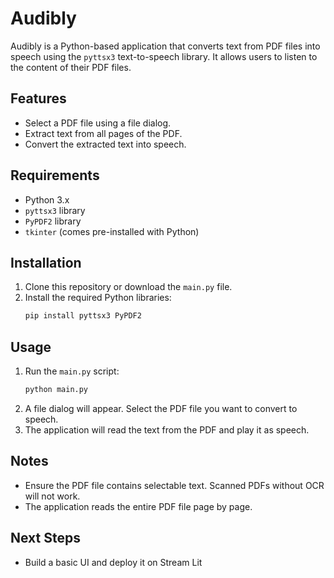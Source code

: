 # Audibly

Audibly is a Python-based application that converts text from PDF files into speech using the `pyttsx3` text-to-speech library. It allows users to listen to the content of their PDF files.

## Features

- Select a PDF file using a file dialog.
- Extract text from all pages of the PDF.
- Convert the extracted text into speech.

## Requirements

- Python 3.x
- `pyttsx3` library
- `PyPDF2` library
- `tkinter` (comes pre-installed with Python)

## Installation

1. Clone this repository or download the `main.py` file.
2. Install the required Python libraries:
   ```sh
   pip install pyttsx3 PyPDF2
   ```

## Usage

1. Run the `main.py` script:
   ```sh
   python main.py
   ```
2. A file dialog will appear. Select the PDF file you want to convert to speech.
3. The application will read the text from the PDF and play it as speech.

## Notes

- Ensure the PDF file contains selectable text. Scanned PDFs without OCR will not work.
- The application reads the entire PDF file page by page.

## Next Steps
- Build a basic UI and deploy it on Stream Lit
